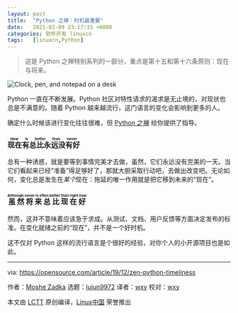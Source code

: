 ```yaml
---
layout: post
title:	"Python 之禅：时机最重要"
date:	2021-02-09 23:17:15 +0800 
categories:	软件开发 linuxcn 
tags:	[linuxcn,Python]
---
```




> 
> 这是 Python 之禅特别系列的一部分，重点是第十五和第十六条原则：现在与将来。
> 
> 
> 


![](/Asserts/Images//attachment/album/202102/09/231557dkuzz22ame4ja2jj.jpg "Clock, pen, and notepad on a desk")


Python 一直在不断发展。Python 社区对特性请求的渴求是无止境的，对现状也总是不满意的。随着 Python 越来越流行，这门语言的变化会影响到更多的人。


确定什么时候该进行变化往往很难，但 [Python 之禅](https://www.python.org/dev/peps/pep-0020/) 给你提供了指导。


### <ruby> 现在有总比永远没有好 <rt>  Now is better than never </rt></ruby>


总有一种诱惑，就是要等到事情完美才去做，虽然，它们永远没有完美的一天。当它们看起来已经“准备”得足够好了，那就大胆采取行动吧，去做出改变吧。无论如何，变化总是发生在*某个*现在：拖延的唯一作用就是把它移到未来的“现在”。


### <ruby> 虽然将来总比现在好 <rt>  Although never is often better than right now </rt></ruby>


然而，这并不意味着应该急于求成。从测试、文档、用户反馈等方面决定发布的标准。在变化就绪之前的“现在”，并不是一个好时机。


这不仅对 Python 这样的流行语言是个很好的经验，对你个人的小开源项目也是如此。




---


via: <https://opensource.com/article/19/12/zen-python-timeliness>


作者：[Moshe Zadka](https://opensource.com/users/moshez) 选题：[lujun9972](https://github.com/lujun9972) 译者：[wxy](https://github.com/wxy) 校对：[wxy](https://github.com/wxy)


本文由 [LCTT](https://github.com/LCTT/TranslateProject) 原创编译，[Linux中国](https://linux.cn/) 荣誉推出
